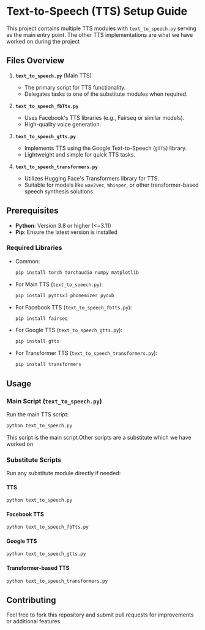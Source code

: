 # Text-to-Speech (TTS) Setup Guide

This project contains multiple TTS modules with `text_to_speech.py` serving as the main entry point. The other TTS implementations are what we have worked on during the project
## Files Overview

1. **`text_to_speech.py`** (Main TTS)
   - The primary script for TTS functionality.
   - Delegates tasks to one of the substitute modules when required.

2. **`text_to_speech_fbTts.py`**
   - Uses Facebook's TTS libraries (e.g., Fairseq or similar models).
   - High-quality voice generation.

3. **`text_to_speech_gtts.py`**
   - Implements TTS using the Google Text-to-Speech (`gTTS`) library.
   - Lightweight and simple for quick TTS tasks.

4. **`text_to_speech_transformers.py`**
   - Utilizes Hugging Face's Transformers library for TTS.
   - Suitable for models like `wav2vec`, `Whisper`, or other transformer-based speech synthesis solutions.

## Prerequisites

- **Python**: Version 3.8 or higher (<=3.11)
- **Pip**: Ensure the latest version is installed

### Required Libraries
- Common:
  ```bash
  pip install torch torchaudio numpy matplotlib
  ```
- For Main TTS (`text_to_speech.py`):
  ```bash
  pip install pyttsx3 phonemizer pydub 
  ```
- For Facebook TTS (`text_to_speech_fbTts.py`):
  ```bash
  pip install fairseq
  ```
- For Google TTS (`text_to_speech_gtts.py`):
  ```bash
  pip install gtts
  ```
- For Transformer TTS (`text_to_speech_transformers.py`):
  ```bash
  pip install transformers
  ```

## Usage

### Main Script (`text_to_speech.py`)
Run the main TTS script:
```bash
python text_to_speech.py
```
This script is the main script.Other scripts are a substitute which we have worked on 

### Substitute Scripts
Run any substitute module directly if needed:
#### TTS
```bash
python text_to_speech.py
```
#### Facebook TTS
```bash
python text_to_speech_fbTts.py
```

#### Google TTS
```bash
python text_to_speech_gtts.py
```

#### Transformer-based TTS
```bash
python text_to_speech_transformers.py
```


## Contributing
Feel free to fork this repository and submit pull requests for improvements or additional features.


